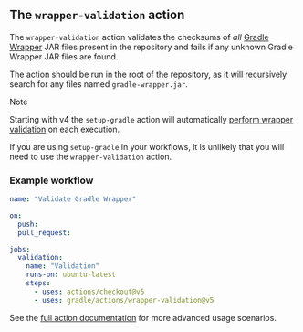 ## The `wrapper-validation` action

The `wrapper-validation` action validates the checksums of _all_ [Gradle Wrapper](https://docs.gradle.org/current/userguide/gradle_wrapper.html) JAR files present in the repository and fails if any unknown Gradle Wrapper JAR files are found.

The action should be run in the root of the repository, as it will recursively search for any files named `gradle-wrapper.jar`.

> [!NOTE]
> Starting with v4 the `setup-gradle` action will automatically [perform wrapper validation](../docs/setup-gradle.md#gradle-wrapper-validation)
> on each execution.
> 
> If you are using `setup-gradle` in your workflows, it is unlikely that you will need to use the `wrapper-validation` action.

### Example workflow

```yaml
name: "Validate Gradle Wrapper"

on:
  push:
  pull_request:

jobs:
  validation:
    name: "Validation"
    runs-on: ubuntu-latest
    steps:
      - uses: actions/checkout@v5
      - uses: gradle/actions/wrapper-validation@v5
```

See the [full action documentation](../docs/wrapper-validation.md) for more advanced usage scenarios.
